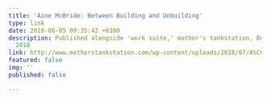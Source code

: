 ```yaml
---
title: 'Áine McBride: Between Building and Unbuilding'
type: link
date: 2018-06-05 09:35:42 +0100
description: Published alongside 'work suite,' mother's tankstation, Dublin, Feb-April
  2018
link: http://www.motherstankstation.com/wp-content/uploads/2018/07/A%CC%81ine-McBride_work-suite_Rebecca-ODwyer_Copyright-all-rights-reserved.pdf
featured: false
img: ''
published: false

---
```

